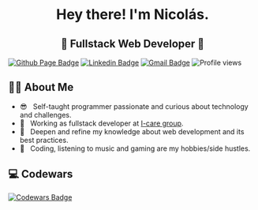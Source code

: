 <h1 align="center">
  Hey there! I'm Nicolás.
</h1>

<h2 align="center">
 🚀 Fullstack Web Developer 🚀
</h2>

[![Github Page Badge](https://img.shields.io/badge/-Github_Page-000?style=flat-square&logo=Github&logoColor=white&link=https://anathayna.github.io)](https://nicolasr98.github.io/portfolio/)
[![Linkedin Badge](https://img.shields.io/badge/-LinkedIn-blue?style=flat-square&logo=Linkedin&logoColor=white&link=)](https://www.linkedin.com/in/diegonicolasrios/)
[![Gmail Badge](https://img.shields.io/badge/-Gmail-c14438?style=flat-square&logo=Gmail&logoColor=white&link=mailto:dnicolas.rios98@gmail.com)](mailto:dnicolas.rios98@gmail.com)
![Profile views](https://komarev.com/ghpvc/?username=NicolasR98)

## 👨‍💻 About Me

- 😎 &nbsp; Self-taught programmer passionate and curious about technology and challenges.
- 💼 &nbsp; Working as fullstack developer at [I-care group](https://www.icareweb.com/en-gb/). 
- 🌱 &nbsp; Deepen and refine my knowledge about web development and its best practices.
- 👾 &nbsp; Coding, listening to music and gaming are my hobbies/side hustles.

## 💻 Codewars
[![Codewars Badge](https://www.codewars.com/users/NicolasR98/badges/large)](https://www.codewars.com/users/NicolasR98)



